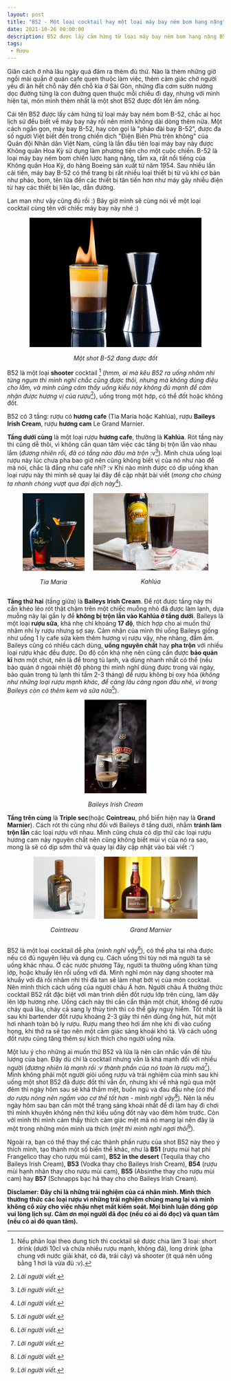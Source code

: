 ```yaml
---
layout: post
title: "B52 - Một loại cocktail hay một loại máy bay ném bom hạng nặng"
date: 2021-10-26 00:00:00
description: B52 được lấy cảm hứng từ loại máy bay ném bom hạng nặng B52. Chắc hẳn ai là người Việt Nam và từng học qua lịch sử thì không thể không biết cái tên này.
tags: 
 - Rượu
---
```

Giãn cách ở nhà lâu ngày quá đâm ra thèm đủ thứ. Nào là thèm những giờ ngồi mài quần ở quán cafe quen thuộc làm việc, thèm cảm giác chở người yêu đi ăn hết chỗ này đến chỗ kia ở Sài Gòn, những đĩa cơm sườn nướng dọc đường từng là con đường quen thuộc mỗi chiều đi dạy, nhưng với mình hiện tại, món mình thèm nhất là một shot B52 được đốt lên ấm nồng.

Cái tên B52 được lấy cảm hứng từ loại máy bay ném bom B-52, chắc ai học lịch sử đều biết về máy bay này rồi nên mình không dài dòng thêm nữa. Một cách ngắn gọn, máy bay B-52, hay còn gọi là "pháo đài bay B-52", được đa số người Việt biết đến trong chiến dịch "Điện Biên Phủ trên không" của Quân đội Nhân dân Việt Nam, cũng là lần đầu tiên loại máy bay này được Không quân Hoa Kỳ sử dụng làm phương tiện cho một cuộc chiến. B-52 là loại máy bay ném bom chiến lược hạng nặng, tầm xa, rất nổi tiếng của Không quân Hoa Kỳ, do hãng Boeing sản xuất từ năm 1954. Sau nhiều lần cải tiến, máy bay B-52 có thể trang bị rất nhiều loại thiết bị từ vũ khí cơ bản như pháo, bom, tên lửa đến các thiết bị tân tiến hơn như máy gây nhiễu điện từ hay các thiết bị liên lạc, dẫn đường.

Lan man như vậy cũng đủ rồi :) Bây giờ mình sẽ cùng nói về một loại cocktail cùng tên với chiếc máy bay này nhé :)

<div align="center">
    <img src="/assets/images/b-52-shot.jpg" alt="Một shot B-52 đang được đốt"/>
    <p><i>Một shot B-52 đang được đốt</i></p>
</div>

B52 là một loại **shooter** cocktail [^1] (*hmm, ai mà kêu B52 ra uống nhâm nhi từng ngụm thì mình nghĩ chắc cũng được thôi, nhưng mà không đúng điệu cho lắm, và mình cũng cảm thấy uống kiểu này không đủ mạnh để cảm nhận được hương vị của rượu*[^2]), uống trong một hớp, có thể đốt hoặc không đốt.

B52 có 3 tầng: rượu có **hương cafe** (Tia Maria hoặc Kahlúa), rượu **Baileys Irish Cream**, rượu **hương cam** Le Grand Marnier.

**Tầng dưới cùng** là một loại rượu **hương cafe**, thường là **Kahlúa**. Rót tầng này thì cũng dễ thôi, vì không cần quan tâm việc các tầng bị trộn lẫn vào nhau lắm (*đương nhiên rồi, đã có tầng nào đâu mà trộn* :v[^2]). Mình chưa uống loại rượu này lúc chưa pha bao giờ nên cũng không biết vị của nó như nào để mà nói, chắc là đắng như cafe nhỉ? :v Khi nào mình được có dịp uống khan loại rượu này thì mình sẽ quay lại đây để cập nhật bài viết (*mong cho chúng ta nhanh chóng vượt qua đại dịch này*[^2]).
<div style="display: flex; justify-content: center;">
    <div align="center" style="margin-right: 20px">
        <img src="/assets/images/tia-maria.jpg" alt="Tia Maria" 
            style="width: 15vw;"/>
        <p><i>Tia Maria</i></p>
    </div>
    <div align="center">
        <img src="/assets/images/kahlua.jpg" alt="Kahlúa" 
            style="width: 28vw;"/>
        <p><i>Kahlúa</i></p>
    </div>
</div>

**Tầng thứ hai** (tầng giữa) là **Baileys Irish Cream**. Để rót được tầng này thì cần khéo léo rót thật chậm trên một chiếc muỗng nhỏ đã được làm lạnh, dựa muỗng này lại gần ly để **không bị trộn lẫn vào Kahlúa ở tầng dưới**. Baileys là một loại **rượu sữa**, khá nhẹ chỉ khoảng **17 độ**, thích hợp cho ai muốn thử nhâm nhi ly rượu nhưng sợ say. Cảm nhận của mình thì uống Baileys giống như uống 1 ly cafe sữa kèm thêm hương vị rượu vậy, nhẹ nhàng, đầm ấm. Baileys cũng có nhiều cách dùng, **uống nguyên chất** hay **pha trộn** với nhiều loại rượu khác đều được. Do độ cồn khá nhẹ nên cũng cần được **bảo quản kĩ** hơn một chút, nên là để trong tủ lạnh, và dùng nhanh nhất có thể (nếu bảo quản ở ngoài nhiệt độ phòng thì mình nghĩ dùng được trong vài ngày, bảo quản trong tủ lạnh thì tầm 2-3 tháng) để rượu không bị oxy hóa (*không như những loại rượu mạnh khác, để càng lâu càng ngon đâu nhé, vì trong Baileys còn có thêm kem và sữa nữa*[^2]).
<div align="center">
    <img src="/assets/images/baileys-irish-cream.jpeg" alt="Baileys Irish Cream" style="width: 15vw;"/>
    <p><i>Baileys Irish Cream</i></p>
</div>

**Tầng trên cùng** là **Triple sec**(hoặc **Cointreau**, phổ biến hiện nay là **Grand Marnier**). Cách rót thì cũng như đối với Baileys ở tầng dưới, nhằm **tránh làm trộn lẫn** các loại rượu với nhau. Mình cũng chưa có dịp thử các loại rượu hương cam này nguyên chất nên cũng không biết mùi vị của nó ra sao, mong là sẽ có dịp sớm thử và quay lại đây cập nhật vào bài viết :')
<div style="display: flex; justify-content: center;">
    <div align="center" style="margin-right: 20px">
        <img src="/assets/images/cointreau.jpg" alt="Cointreau" 
            style="width: 15vw;"/>
        <p><i>Cointreau</i></p>
    </div>
    <div align="center">
        <img src="/assets/images/grandmarnier.jpeg" alt="Grand Marnier" 
            style="width: 22.7vw;"/>
        <p><i>Grand Marnier</i></p>
    </div>
</div>

B52 là một loại cocktail dễ pha (*mình nghĩ vậy*[^2]), có thể pha tại nhà được nếu có đủ nguyên liệu và dụng cụ. Cách uống thì tùy nơi mà người ta sẽ uống khác nhau. Ở các nước phương Tây, người ta thường uống khan từng lớp, hoặc khuấy lên rồi uống với đá. Mình nghĩ món này dạng shooter mà khuấy với đá rồi nhâm nhi thì đá tan sẽ làm nhạt bớt vị của món cocktail. Nên mình thích cách uống của người châu Á hơn. Người châu Á thưởng thức cocktail B52 rất đặc biệt với màn trình diễn đốt rượu lớp trên cùng, làm dậy lên lớp hương nhẹ. Uống cách này thì cần cẩn thận một chút, không để rượu cháy quá lâu, cháy cả sang ly thủy tinh thì có thể gây nguy hiểm. Tốt nhất là sau khi bartender đốt rượu khoảng 2-3 giây thì nên dùng ống hút, hút một hơi nhanh toàn bộ ly rượu. Rượu mang theo hơi ấm nhẹ khi đi vào cuống họng, khi thở ra sẽ tạo nên một cảm giác sảng khoái khó tả. Và cách uống đốt rượu cũng tăng thêm sự kích thích cho người uống nữa.

Một lưu ý cho những ai muốn thử B52 và lửa là nên cân nhắc vấn đề tửu lượng của bạn. Đây dù chỉ là cocktail nhưng vẫn là khá mạnh đối với nhiều người (*đương nhiên là mạnh rồi :v thành phần của nó toàn là rượu mà*[^2]). Mình không phải một người giỏi uống rượu và trải nghiệm của mình sau khi uống một shot B52 đã được đốt thì vẫn ổn, nhưng khi về nhà ngủ qua một đêm thì ngày hôm sau sẽ khá thấm mệt, buồn ngủ và đau đầu nhẹ (*có thể do rượu nóng nên ngấm vào cơ thể tốt hơn - mình nghĩ vậy*[^2]). Nên là nếu ngày hôm sau bạn cần một thể trạng sảng khoái nhất để đi làm hay đi chơi thì mình khuyên không nên thử kiểu uống đốt này vào đêm hôm trước. Còn với mình thì mình cảm thấy thích cảm giác mệt mà nó mang lại nên đây là một trong những món mình ưa thích (*mệt thì mình nghỉ ngơi thôi*[^2]).

Ngoài ra, bạn có thể thay thế các thành phần rượu của shot B52 này theo ý thích mình, tạo thành một số biến thể khác, như là **B51** (rượu mùi hạt phỉ Frangelico thay cho rượu mùi cam), **B52 in the desert** (Tequila thay cho Baileys Irish Cream), **B53** (Vodka thay cho Baileys Irish Cream), **B54** (rượu mùi hạnh nhân thay cho rượu mùi cam), **B55** (Absinthe thay cho rượu mùi cam) hay **B57** (Schnapps bạc hà thay cho cho Baileys Irish Cream).

**Disclamer: Đây chỉ là những trải nghiệm của cá nhân mình. Mình thích thưởng thức các loại rượu vì những trải nghiệm chúng mang lại và mình không cổ xúy cho việc nhậu nhẹt mất kiểm soát. Mọi bình luận đóng góp vui lòng lịch sự. Cảm ơn mọi người đã đọc (nếu có ai đó đọc) và quan tâm (nếu có ai đó quan tâm).**

[^1]: Nếu phân loại theo dung tích thì cocktail sẽ được chia làm 3 loại: short drink (dưới 10cl và chứa nhiều rượu mạnh, không đá), long drink (pha chung với nước giải khát, có đá, trái cây) và shooter (ít quá nên uống bằng 1 hơi là vừa đủ :v).
[^2]: *Lời người viết.*